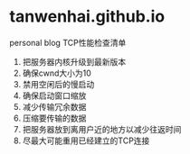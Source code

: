 # tanwenhai.github.io
personal blog
TCP性能检查清单
1. 把服务器内核升级到最新版本
2. 确保cwnd大小为10
3. 禁用空闲后的慢启动
4. 确保启动窗口缩放
5. 减少传输冗余数据
6. 压缩要传输的数据
7. 把服务器放到离用户近的地方以减少往返时间
8. 尽最大可能重用已经建立的TCP连接
